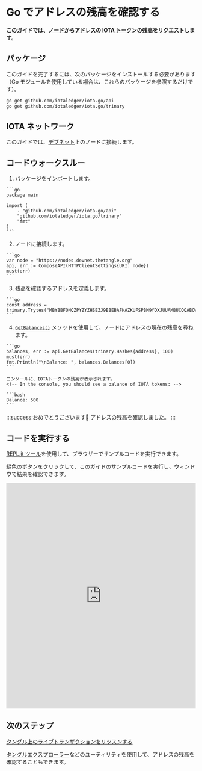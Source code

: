 # Go でアドレスの残高を確認する
<!-- # Check the balance of an address in Java -->

**このガイドでは、[ノード](root://getting-started/0.1/network/nodes.md)から[アドレス](root://getting-started/0.1/clients/addresses.md)の [IOTA トークン](root://getting-started/0.1/clients/token.md)の残高をリクエストします。**
<!-- **In this guide, you request the balance of [IOTA tokens](root://getting-started/0.1/clients/token.md) on [addresses](root://getting-started/0.1/clients/addresses.md) from a [node](root://getting-started/0.1/network/nodes.md).** -->

## パッケージ
<!-- ## Packages -->

このガイドを完了するには、次のパッケージをインストールする必要があります（Go モジュールを使用している場合は、これらのパッケージを参照するだけです）。
<!-- To complete this guide, you need to install the following packages (if you're using Go modules, you just need to reference these packages): -->

```bash
go get github.com/iotaledger/iota.go/api
go get github.com/iotaledger/iota.go/trinary
```

## IOTA ネットワーク
<!-- ## IOTA network -->

このガイドでは、[デブネット](root://getting-started/0.1/network/iota-networks.md#devnet)上のノードに接続します。
<!-- In this guide, we connect to a node on the [Devnet](root://getting-started/0.1/network/iota-networks.md#devnet). -->

## コードウォークスルー
<!-- ## Code walkthrough -->

1. パッケージをインポートします。
  <!-- 1. Import the packages -->

    ```go
    package main

    import (
        . "github.com/iotaledger/iota.go/api"
        "github.com/iotaledger/iota.go/trinary"
        "fmt"
    )
    ```

2. ノードに接続します。
  <!-- 2. Connect to a node -->

    ```go
    var node = "https://nodes.devnet.thetangle.org"
    api, err := ComposeAPI(HTTPClientSettings{URI: node})
    must(err)
    ```

3. 残高を確認するアドレスを定義します。
  <!-- 3. Define the address whose balance you want to check -->

    ```go
    const address = trinary.Trytes("MBYBBFONQZPYZYZHSEZJ9EBEBAFHAZKUFSPBM9YOXJUUAMBUCQQABOWFNPEAGXIGMAVWWFZWDCZJGUTBBZYDSALMPA")
    ```

4. [`GetBalances()`](https://github.com/iotaledger/iota.go/blob/master/.docs/iota.go/reference/api_get_balances.md) メソッドを使用して、ノードにアドレスの現在の残高を尋ねます。
  <!-- 4. Use the [`GetBalances()`](https://github.com/iotaledger/iota.go/blob/master/.docs/iota.go/reference/api_get_balances.md) method to ask the node for the current balance of the address -->

    ```go
    balances, err := api.GetBalances(trinary.Hashes{address}, 100)
    must(err)
    fmt.Println("\nBalance: ", balances.Balances[0])
    ```

    コンソールに、IOTAトークンの残高が表示されます。
    <!-- In the console, you should see a balance of IOTA tokens: -->

    ```bash
    Balance: 500
    ```

:::success:おめでとうございます:tada:
アドレスの残高を確認しました。
:::
<!-- :::success:Congratulations :tada: -->
<!-- You've just checked the balance of an address. -->
<!-- ::: -->

## コードを実行する
<!-- ## Run the code -->

[REPL.it ツール](https://repl.it)を使用して、ブラウザーでサンプルコードを実行できます。
<!-- We use the [REPL.it tool](https://repl.it) to allow you to run sample code in the browser. -->

緑色のボタンをクリックして、このガイドのサンプルコードを実行し、ウィンドウで結果を確認できます。
<!-- Click the green button to run the sample code in this guide and see the results in the window. -->

<iframe height="600px" width="100%" src="https://repl.it/@jake91/Check-the-balance-of-an-address-Go?lite=true" scrolling="no" frameborder="no" allowtransparency="true" allowfullscreen="true" sandbox="allow-forms allow-pointer-lock allow-popups allow-same-origin allow-scripts allow-modals"></iframe>

## 次のステップ
<!-- ## Next steps -->

[タングル上のライブトランザクションをリッスンする](../go/listen-for-transactions.md)
<!-- [Listen for live transactions on the Tangle](../go/listen-for-transactions.md). -->

[タングルエクスプローラー](https://utils.iota.org)などのユーティリティを使用して、アドレスの残高を確認することもできます。
<!-- You can also check the balance of an address, using a utility such as the [Tangle explorer](https://utils.iota.org). -->
